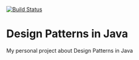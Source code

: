 [![Build Status](https://travis-ci.org/jesusgsdev/designpatterns.svg?branch=master)](https://travis-ci.org/jesusgsdev/designpatterns)
# Design Patterns in Java
My personal project about Design Patterns in Java
